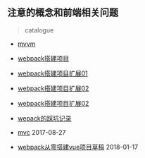 ## 注意的概念和前端相关问题

> catalogue

- [mvvm](./mvvm.md)

- [webpack搭建项目](./webpack.md)

- [webpack搭建项目扩展01](./webpack_extend01.md)

- [webpack搭建项目扩展02](./webpack_extend02.md)

- [webpack搭建项目扩展02](./webpack_demo_extend03/)

- [wepack的踩坑记录](./wepack的踩坑记录/)

- [mvc](./mvc.md) 2017-08-27

- [webpack从零搭建vue项目草稿](./webapck_build_vue_project.md) 2018-01-17
